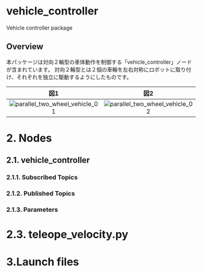 # vehicle_controller
Vehicle controller package

## Overview
本パッケージは対向２輪型の車体動作を制御する「vehicle_controller」ノードが含まれています。
対向２輪型とは２個の車輪を左右対称にロボットに取り付け、それぞれを独立に駆動するようにしたものです。

|図1|図2|
|:--:|:--:|
|![parallel_two_wheel_vehicle_01](https://farm5.staticflickr.com/4275/34410303220_19fae79e7f_b.jpg)|![parallel_two_wheel_vehicle_02](https://farm5.staticflickr.com/4166/33986938193_790790a94e_b.jpg)|

# 2. Nodes
## 2.1. vehicle_controller
### 2.1.1. Subscribed Topics
### 2.1.2. Published Topics
### 2.1.3. Parameters
# 2.3. teleope_velocity.py
# 3.Launch files
